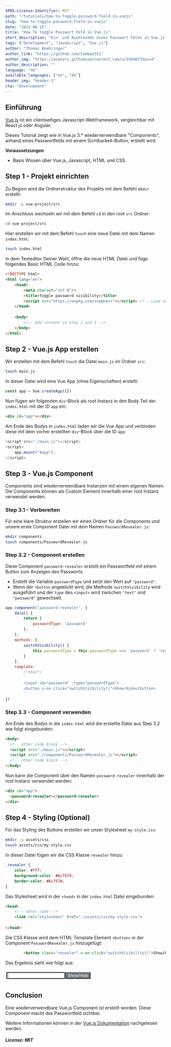 ```yaml
---
SPDX-License-Identifier: MIT
path: "/tutorials/how-to-toggle-password-field-in-vuejs"
slug: "how-to-toggle-password-field-in-vuejs"
date: "2021-06-15"
title: "How To toggle Passwort Feld in Vue.js"
short_description: "Ein- und Ausblenden eines Passwort Felds in Vue.js"
tags: ["Development", "JavaScript", "Vue.js"]
author: "Thomas Boehringer"
author_link: "https://github.com/tomboe311"
author_img: "https://avatars.githubusercontent.com/u/25898733&v=4"
author_description: ""
language: "de"
available_languages: ["en", "de"]
header_img: "header-3"
cta: "development"
---
```


## Einführung

[Vue.js](https://vuejs.org/) ist ein clientseitiges Javascript-Webframework, vergleichbar mit React.js oder Angular.

Dieses Tutorial zeigt wie in Vue.js 3.* wiederverwendbare "Components", anhand eines Passwortfelds mit einem Sichtbarkeit-Button, erstellt wird.

**Voraussetzungen**

* Basis Wissen über Vue.js, Javascript, HTML und CSS.

## Step 1 - Projekt einrichten

Zu Beginn wird die Ordnerstruktur des Projekts mit dem Befehl `mkdir` erstellt:

```bash
mkdir -p vue-project/src
```

Im Anschluss wechseln wir mit dem Befehl `cd` in den root `src` Ordner:

```bash
cd vue-project/src
```

Hier erstellen wir mit dem Befehl `touch` eine neue Datei mit dem Namen `index.html`:

```bash
touch index.html
```

In dem Texteditor Deiner Wahl, öffne die neue HTML Datei und füge folgendes Basic HTML Code hinzu:

```html
<!DOCTYPE html>
<html lang="en">
    <head>
        <meta charset="utf-8"/>
        <title>Toggle password visibility</title>
        <script src="https://unpkg.com/vue@next"></script> <!-- Load newest vue.js version -->
    </head>

    <body>
        <!-- Add content in Step 2 and 3 -->
    </body>
</html>
```

## Step 2 - Vue.js App erstellen

Wir erstellen mit dem Befehl `touch` die Datei `main.js` im Ordner `src`:

```bash
touch main.js
```

In dieser Datei wird eine Vue App (ohne Eigenschaften) erstellt:

```javascript
const app = Vue.createApp({})
```

Nun fügen wir folgenden `div`-Block als root Instanz in den Body Teil der `index.html` mit der ID `app` ein:
```html
<div id="app"></div>
```

Am Ende des Bodys in `index.html` laden wir die Vue App und verbinden diese mit dem vorher erstellten `div`-Block über die ID `app`:

```javascript
<script src="./main.js"></script>
<script>
    app.mount("#app");
</script>
```

## Step 3 - Vue.js Component

Components sind wiederverwendbare Instanzen mit einem eigenen Namen. Die Components können als Custom Element innerhalb einer root Instanz verwendet werden.

### Step 3.1 - Vorbereiten

Für eine klare Struktur erstellen wir einen Ordner für die Components und unsere erste Component Datei mit dem Namen `PasswordRevealer.js`:

```bash
mkdir components
touch components/PasswordRevealer.js
```

### Step 3.2 - Component erstellen

Diese Component `password-revealer` erstellt ein Passwortfeld mit einem Button zum Anzeigen des Passworts.
* Erstellt die Variable `passwordType` und setzt den Wert auf `"password"`. 
* Wenn der `<button` angeklickt wird, die Methode `switchVisibility` wird ausgeführt und der `type` des `<input>` wird zwischen `"text"` und `"password"` gewechselt.

```javascript
app.component('password-revealer', {
    data() {
        return {
            passwordType: 'password'
        };
    },
    methods: {
        switchVisibility() {
            this.passwordType = this.passwordType === 'password' ? 'text' : 'password'
        }
    },
    template:
        /*html*/
        `
        <input id="password" :type="passwordType">
        <button v-on:click="switchVisibility()">Show/Hide</button>
        `
})
```

### Step 3.3 - Component verwenden

Am Ende des Bodys in die `index.html` wird die erstellte Datei aus Step 3.2 wie folgt eingebunden:

```html
<body>
  <!-- other code block -->
  <script src="./main.js"></script>
  <script src="./components/PasswordRevealer.js"></script>
  <!-- other code block -->
</body>
```

Nun kann die Component über den Namen `password-revealer` innerhalb der root Instanz verwendet werden:

```html
<div id="app">
  <password-revealer></password-revealer>
</div>
```

## Step 4 - Styling (Optional)

Für das Styling des Buttons erstellen wir unser Stylesheet `my-style.css`:
```bash
mkdir -p assets/css
touch assets/css/my-style.css
```

In dieser Datei fügen wir die CSS Klasse `revealer` hinzu:

```css
.revealer {
    color: #fff;
    background-color: #6c757d;
    border-color: #6c757d;
}
```

Das Stylesheet wird in der `<head>` in der `index.html` Datei eingebunden:
```html
<head>
    <!-- other code -->
    <link rel="stylesheet" href="./assets/css/my-style.css">

</head>
```

Die CSS Klasse wird dem HTML Template Element `<button>` in der Component `PasswordRevealer.js` hinzugefügt:
```html
        <button class="revealer" v-on:click="switchVisibility()">Show/Hide</button>
```

Das Ergebnis sieht wie folgt aus:

![Password Revealer](./images/password-revealer.png)

## Conclusion

Eine wiederverwendbare Vue.js Component ist erstellt worden. Diese Component macht das Passwortfeld sichtbar.

Weitere Informationen können in der [Vue.js Dokumentation](https://v3.vuejs.org/guide/introduction.html) nachgelesen werden.

##### License: MIT

<!--

Contributor's Certificate of Origin

By making a contribution to this project, I certify that:

(a) The contribution was created in whole or in part by me and I have
    the right to submit it under the license indicated in the file; or

(b) The contribution is based upon previous work that, to the best of my
    knowledge, is covered under an appropriate license and I have the
    right under that license to submit that work with modifications,
    whether created in whole or in part by me, under the same license
    (unless I am permitted to submit under a different license), as
    indicated in the file; or

(c) The contribution was provided directly to me by some other person
    who certified (a), (b) or (c) and I have not modified it.

(d) I understand and agree that this project and the contribution are
    public and that a record of the contribution (including all personal
    information I submit with it, including my sign-off) is maintained
    indefinitely and may be redistributed consistent with this project
    or the license(s) involved.

Signed-off-by: Thomas Boehringer <dev@tboehringer.de>

-->
